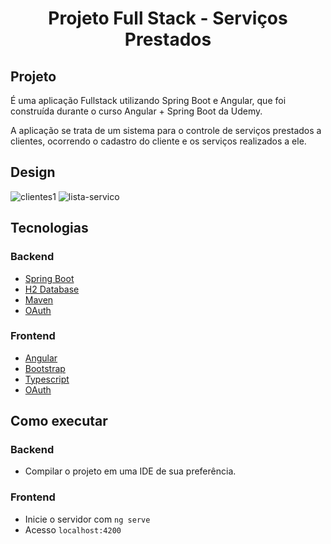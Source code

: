 <h1 align="center"> 
	Projeto Full Stack - Serviços Prestados
</h1>

## Projeto
É uma aplicação Fullstack utilizando Spring Boot e Angular, que foi construída durante o curso Angular + Spring Boot da Udemy.

A aplicação se trata de um sistema para o controle de serviços prestados a clientes, ocorrendo o cadastro do cliente e os serviços realizados a ele.

## Design
![clientes1](https://user-images.githubusercontent.com/53797829/126071977-8e9c8d10-7ed7-4480-bc94-07d6534a1d31.png)
![lista-servico](https://user-images.githubusercontent.com/53797829/126072002-703df592-faec-4b4d-9e9f-cf20c4abedc3.png)

## Tecnologias
### Backend
- [Spring Boot](https://spring.io/)
- [H2 Database](https://www.h2database.com/html/main.html)
- [Maven](https://maven.apache.org/)
- [OAuth](https://oauth.net/2/)

### Frontend
- [Angular](https://angular.io/)
- [Bootstrap](https://getbootstrap.com/)
- [Typescript](https://www.typescriptlang.org/)
- [OAuth](https://oauth.net/2/)

## Como executar
### Backend
- Compilar o projeto em uma IDE de sua preferência.

### Frontend
- Inicie o servidor com `ng serve`
- Acesso `localhost:4200`
